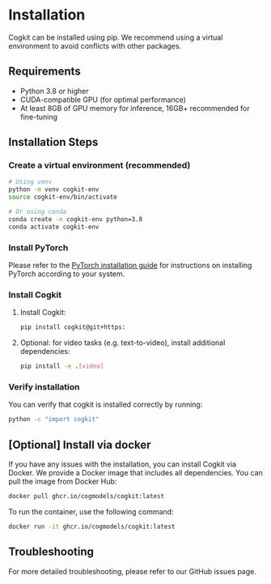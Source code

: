---
---

# Installation

Cogkit can be installed using pip. We recommend using a virtual environment to avoid conflicts with other packages.

## Requirements

- Python 3.8 or higher
- CUDA-compatible GPU (for optimal performance)
- At least 8GB of GPU memory for inference, 16GB+ recommended for fine-tuning

## Installation Steps

### Create a virtual environment (recommended)

```bash
# Using venv
python -m venv cogkit-env
source cogkit-env/bin/activate

# Or using conda
conda create -n cogkit-env python=3.8
conda activate cogkit-env
```

### Install PyTorch

Please refer to the [PyTorch installation guide](https://pytorch.org/get-started/locally/) for instructions on installing PyTorch according to your system.

### Install Cogkit
<!-- FIXME: Install via pip install cogkit or via clone&local install? -->

1. Install Cogkit:

   <!-- TODO: add github link -->
   ```bash
   pip install cogkit@git+https:
   ```

2. Optional: for video tasks (e.g. text-to-video), install additional dependencies:

   ```bash
   pip install -e .[video]
   ```


### Verify installation

You can verify that cogkit is installed correctly by running:

```bash
python -c "import cogkit"
```

<!-- TODO: add in roadmap -->
## [Optional] Install via docker

If you have any issues with the installation, you can install Cogkit via Docker. We provide a Docker image that includes all dependencies. You can pull the image from Docker Hub:

<!-- FIXME: add link to the docker image -->
```bash
docker pull ghcr.io/cogmodels/cogkit:latest
```

To run the container, use the following command:

<!-- FIXME: add link to the docker image -->
```bash
docker run -it ghcr.io/cogmodels/cogkit:latest
```

## Troubleshooting

For more detailed troubleshooting, please refer to our GitHub issues page.
